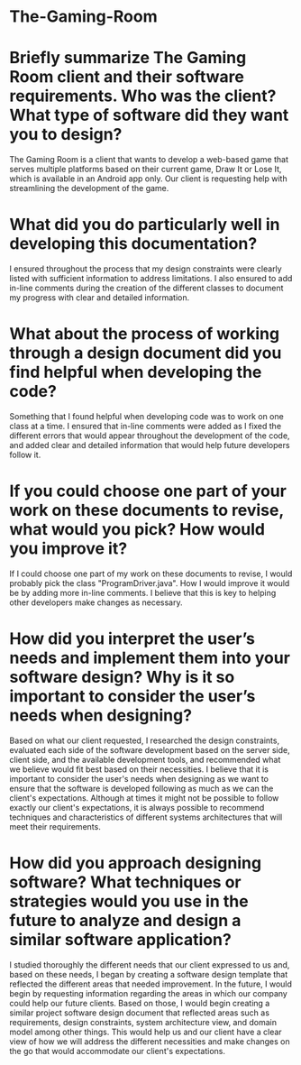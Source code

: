 # The-Gaming-Room

# Briefly summarize The Gaming Room client and their software requirements. Who was the client? What type of software did they want you to design?

The Gaming Room is a client that wants to develop a web-based game that serves multiple platforms based on their current game, Draw It or Lose It, which is available in an Android app only. Our client is requesting help with streamlining the development of the game.

# What did you do particularly well in developing this documentation?

I ensured throughout the process that my design constraints were clearly listed with sufficient information to address limitations. I also ensured to add in-line comments during the creation of the different classes to document my progress with clear and detailed information. 

# What about the process of working through a design document did you find helpful when developing the code?

Something that I found helpful when developing code was to work on one class at a time. I ensured that in-line comments were added as I fixed the different errors that would appear throughout the development of the code, and added clear and detailed information that would help future developers follow it. 

# If you could choose one part of your work on these documents to revise, what would you pick? How would you improve it?

If I could choose one part of my work on these documents to revise, I would probably pick the class "ProgramDriver.java". How I would improve it would be by adding more in-line comments. I believe that this is key to helping other developers make changes as necessary. 

# How did you interpret the user’s needs and implement them into your software design? Why is it so important to consider the user’s needs when designing?

Based on what our client requested, I researched the design constraints, evaluated each side of the software development based on the server side, client side, and the available development tools, and recommended what we believe would fit best based on their necessities. I believe that it is important to consider the user's needs when designing as we want to ensure that the software is developed following as much as we can the client's expectations. Although at times it might not be possible to follow exactly our client's expectations, it is always possible to recommend techniques and characteristics of different systems architectures that will meet their requirements.

# How did you approach designing software? What techniques or strategies would you use in the future to analyze and design a similar software application?

I studied thoroughly the different needs that our client expressed to us and, based on these needs, I began by creating a software design template that reflected the different areas that needed improvement. In the future, I would begin by requesting information regarding the areas in which our company could help our future clients. Based on those, I would begin creating a similar project software design document that reflected areas such as requirements, design constraints, system architecture view, and domain model among other things. This would help us and our client have a clear view of how we will address the different necessities and make changes on the go that would accommodate our client's expectations. 
